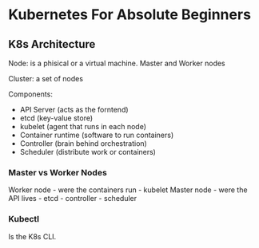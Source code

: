 # Kubernetes For Absolute Beginners

## K8s Architecture

Node: is a phisical or a virtual machine. Master and Worker nodes

Cluster: a set of nodes

Components:
- API Server (acts as the forntend)
- etcd (key-value store)
- kubelet (agent that runs in each node)
- Container runtime (software to run containers)
- Controller (brain behind orchestration)
- Scheduler (distribute work or containers)


### Master vs Worker Nodes

Worker node - were the containers run
    - kubelet
Master node - were the API lives
    - etcd
    - controller
    - scheduler

### Kubectl

Is the K8s CLI.